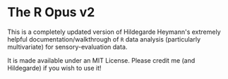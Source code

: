# The R Opus v2

This is a completely updated version of Hildegarde Heymann's extremely helpful documentation/walkthrough of `R` data analysis (particularly multivariate) for sensory-evaluation data.  

It is made available under an MIT License.  Please credit me (and Hildegarde) if you wish to use it!
